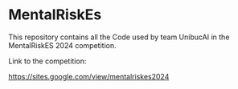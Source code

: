 # MentalRiskEs

This repository contains all the Code used by team UnibucAI in the MentalRiskES 2024 competition.

Link to the competition:

https://sites.google.com/view/mentalriskes2024
